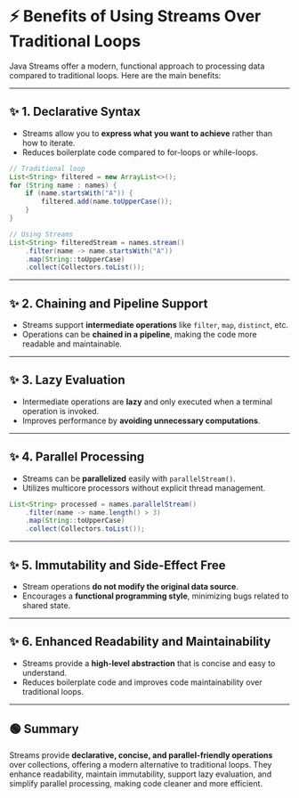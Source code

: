 # ⚡ **Benefits of Using Streams Over Traditional Loops**

Java Streams offer a modern, functional approach to processing data compared to traditional loops. Here are the main benefits:

---

## ✨ **1. Declarative Syntax**

- Streams allow you to **express what you want to achieve** rather than how to iterate.
- Reduces boilerplate code compared to for-loops or while-loops.

```java
// Traditional loop
List<String> filtered = new ArrayList<>();
for (String name : names) {
    if (name.startsWith("A")) {
        filtered.add(name.toUpperCase());
    }
}

// Using Streams
List<String> filteredStream = names.stream()
    .filter(name -> name.startsWith("A"))
    .map(String::toUpperCase)
    .collect(Collectors.toList());
```

---

## ✨ **2. Chaining and Pipeline Support**

- Streams support **intermediate operations** like `filter`, `map`, `distinct`, etc.
- Operations can be **chained in a pipeline**, making the code more readable and maintainable.

---

## ✨ **3. Lazy Evaluation**

- Intermediate operations are **lazy** and only executed when a terminal operation is invoked.
- Improves performance by **avoiding unnecessary computations**.

---

## ✨ **4. Parallel Processing**

- Streams can be **parallelized** easily with `parallelStream()`.
- Utilizes multicore processors without explicit thread management.

```java
List<String> processed = names.parallelStream()
    .filter(name -> name.length() > 3)
    .map(String::toUpperCase)
    .collect(Collectors.toList());
```

---

## ✨ **5. Immutability and Side-Effect Free**

- Stream operations **do not modify the original data source**.
- Encourages a **functional programming style**, minimizing bugs related to shared state.

---

## ✨ **6. Enhanced Readability and Maintainability**

- Streams provide a **high-level abstraction** that is concise and easy to understand.
- Reduces boilerplate code and improves code maintainability over traditional loops.

---

## 🟢 **Summary**

Streams provide **declarative, concise, and parallel-friendly operations** over collections, offering a modern alternative to traditional loops. They enhance readability, maintain immutability, support lazy evaluation, and simplify parallel processing, making code cleaner and more efficient.

